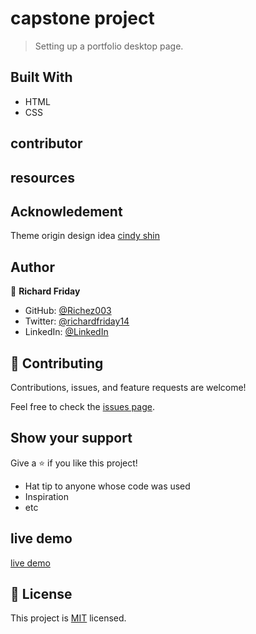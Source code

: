 # capstone project

> Setting up a portfolio desktop page.
## Built With

- HTML
- CSS

## contributor

## resources

## Acknowledement
Theme origin design idea [cindy shin](https://www.behance.net/adagio07)

## Author
👤 **Richard Friday**

- GitHub: [@Richez003](https://github.com/Richez003)
- Twitter: [@richardfriday14](https://twitter.com/richardfriday14)
- LinkedIn: [@LinkedIn](https://www.linkedin.com/in/richard-friday-54980718a)


## 🤝 Contributing

Contributions, issues, and feature requests are welcome!

Feel free to check the [issues page](../../issues/).

## Show your support

Give a ⭐️ if you like this project!

- Hat tip to anyone whose code was used
- Inspiration
- etc

## live demo
 [live demo](https://richez003.github.io/first-capstone/)

## 📝 License

This project is [MIT](./MIT.md) licensed.
